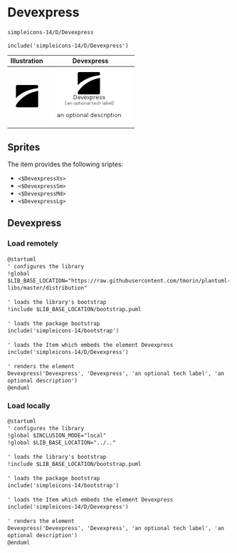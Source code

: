 # Devexpress


```text
simpleicons-14/D/Devexpress
```

```text
include('simpleicons-14/D/Devexpress')
```



| Illustration | Devexpress |
| :---: | :---: |
| ![illustration for Illustration](../../simpleicons-14/D/Devexpress.png) | ![illustration for Devexpress](../../simpleicons-14/D/Devexpress.Local.png) |



## Sprites
The item provides the following sriptes:

- `<$DevexpressXs>`
- `<$DevexpressSm>`
- `<$DevexpressMd>`
- `<$DevexpressLg>`





## Devexpress

### Load remotely
```plantuml
@startuml
' configures the library
!global $LIB_BASE_LOCATION="https://raw.githubusercontent.com/tmorin/plantuml-libs/master/distribution"

' loads the library's bootstrap
!include $LIB_BASE_LOCATION/bootstrap.puml

' loads the package bootstrap
include('simpleicons-14/bootstrap')

' loads the Item which embeds the element Devexpress
include('simpleicons-14/D/Devexpress')

' renders the element
Devexpress('Devexpress', 'Devexpress', 'an optional tech label', 'an optional description')
@enduml
```

### Load locally
```plantuml
@startuml
' configures the library
!global $INCLUSION_MODE="local"
!global $LIB_BASE_LOCATION="../.."

' loads the library's bootstrap
!include $LIB_BASE_LOCATION/bootstrap.puml

' loads the package bootstrap
include('simpleicons-14/bootstrap')

' loads the Item which embeds the element Devexpress
include('simpleicons-14/D/Devexpress')

' renders the element
Devexpress('Devexpress', 'Devexpress', 'an optional tech label', 'an optional description')
@enduml
```


